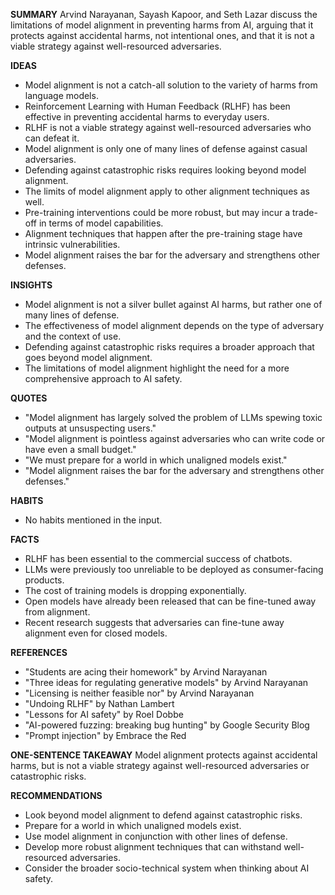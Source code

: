 **SUMMARY**
Arvind Narayanan, Sayash Kapoor, and Seth Lazar discuss the limitations of model alignment in preventing harms from AI, arguing that it protects against accidental harms, not intentional ones, and that it is not a viable strategy against well-resourced adversaries.

**IDEAS**
* Model alignment is not a catch-all solution to the variety of harms from language models.
* Reinforcement Learning with Human Feedback (RLHF) has been effective in preventing accidental harms to everyday users.
* RLHF is not a viable strategy against well-resourced adversaries who can defeat it.
* Model alignment is only one of many lines of defense against casual adversaries.
* Defending against catastrophic risks requires looking beyond model alignment.
* The limits of model alignment apply to other alignment techniques as well.
* Pre-training interventions could be more robust, but may incur a trade-off in terms of model capabilities.
* Alignment techniques that happen after the pre-training stage have intrinsic vulnerabilities.
* Model alignment raises the bar for the adversary and strengthens other defenses.

**INSIGHTS**
* Model alignment is not a silver bullet against AI harms, but rather one of many lines of defense.
* The effectiveness of model alignment depends on the type of adversary and the context of use.
* Defending against catastrophic risks requires a broader approach that goes beyond model alignment.
* The limitations of model alignment highlight the need for a more comprehensive approach to AI safety.

**QUOTES**
* "Model alignment has largely solved the problem of LLMs spewing toxic outputs at unsuspecting users."
* "Model alignment is pointless against adversaries who can write code or have even a small budget."
* "We must prepare for a world in which unaligned models exist."
* "Model alignment raises the bar for the adversary and strengthens other defenses."

**HABITS**
* No habits mentioned in the input.

**FACTS**
* RLHF has been essential to the commercial success of chatbots.
* LLMs were previously too unreliable to be deployed as consumer-facing products.
* The cost of training models is dropping exponentially.
* Open models have already been released that can be fine-tuned away from alignment.
* Recent research suggests that adversaries can fine-tune away alignment even for closed models.

**REFERENCES**
* "Students are acing their homework" by Arvind Narayanan
* "Three ideas for regulating generative models" by Arvind Narayanan
* "Licensing is neither feasible nor" by Arvind Narayanan
* "Undoing RLHF" by Nathan Lambert
* "Lessons for AI safety" by Roel Dobbe
* "AI-powered fuzzing: breaking bug hunting" by Google Security Blog
* "Prompt injection" by Embrace the Red

**ONE-SENTENCE TAKEAWAY**
Model alignment protects against accidental harms, but is not a viable strategy against well-resourced adversaries or catastrophic risks.

**RECOMMENDATIONS**
* Look beyond model alignment to defend against catastrophic risks.
* Prepare for a world in which unaligned models exist.
* Use model alignment in conjunction with other lines of defense.
* Develop more robust alignment techniques that can withstand well-resourced adversaries.
* Consider the broader socio-technical system when thinking about AI safety.
